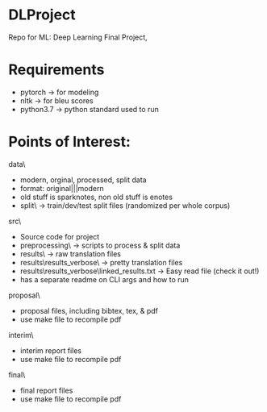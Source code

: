 # DLProject
Repo for ML: Deep Learning Final Project,

# Requirements
  - pytorch -> for modeling
  - nltk -> for bleu scores
  - python3.7 -> python standard used to run

# Points of Interest:
data\\

 - modern, orginal, processed, split data
 - format: original|||modern
 - old stuff is sparknotes, non old stuff is enotes
 - split\\ -> train/dev/test split files (randomized per whole corpus)

src\\

 - Source code for project
 - preprocessing\\ -> scripts to process & split data
 - results\\ -> raw translation files
 - results\\results_verbose\\ -> pretty translation files
 - results\\results_verbose\\linked_results.txt -> Easy read file (check it out!)
 - has a separate readme on CLI args and how to run

proposal\\

 - proposal files, including bibtex, tex, & pdf
 - use make file to recompile pdf

interim\\

  - interim report files
  - use make file to recompile pdf

final\\

  - final report files
  - use make file to recompile pdf
